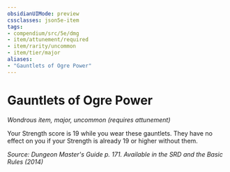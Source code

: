 ```yaml
---
obsidianUIMode: preview
cssclasses: json5e-item
tags:
- compendium/src/5e/dmg
- item/attunement/required
- item/rarity/uncommon
- item/tier/major
aliases: 
- "Gauntlets of Ogre Power"
---
```

# Gauntlets of Ogre Power
*Wondrous item, major, uncommon (requires attunement)*  


Your Strength score is 19 while you wear these gauntlets. They have no effect on you if your Strength is already 19 or higher without them.

*Source: Dungeon Master's Guide p. 171. Available in the <span title='Systems Reference Document (5.1)'>SRD</span> and the Basic Rules (2014)*